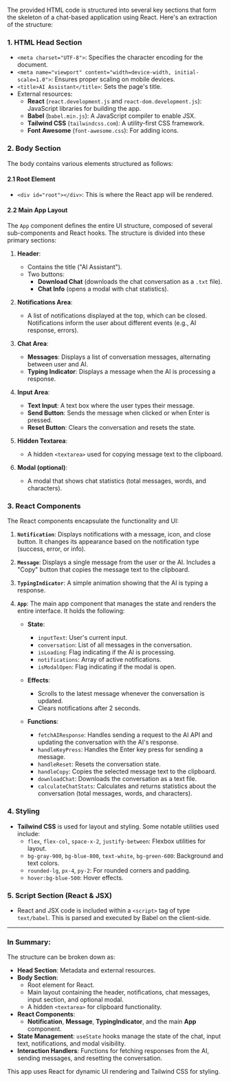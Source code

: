 The provided HTML code is structured into several key sections that form the skeleton of a chat-based application using React. Here's an extraction of the structure:

### 1. **HTML Head Section**
   - `<meta charset="UTF-8">`: Specifies the character encoding for the document.
   - `<meta name="viewport" content="width=device-width, initial-scale=1.0">`: Ensures proper scaling on mobile devices.
   - `<title>AI Assistant</title>`: Sets the page's title.
   - External resources:
     - **React** (`react.development.js` and `react-dom.development.js`): JavaScript libraries for building the app.
     - **Babel** (`babel.min.js`): A JavaScript compiler to enable JSX.
     - **Tailwind CSS** (`tailwindcss.com`): A utility-first CSS framework.
     - **Font Awesome** (`font-awesome.css`): For adding icons.

### 2. **Body Section**
The body contains various elements structured as follows:

#### 2.1 **Root Element**
   - `<div id="root"></div>`: This is where the React app will be rendered.

#### 2.2 **Main App Layout**
   The `App` component defines the entire UI structure, composed of several sub-components and React hooks. The structure is divided into these primary sections:

1. **Header**:
   - Contains the title ("AI Assistant").
   - Two buttons: 
     - **Download Chat** (downloads the chat conversation as a `.txt` file).
     - **Chat Info** (opens a modal with chat statistics).

2. **Notifications Area**:
   - A list of notifications displayed at the top, which can be closed. Notifications inform the user about different events (e.g., AI response, errors).

3. **Chat Area**:
   - **Messages**: Displays a list of conversation messages, alternating between user and AI.
   - **Typing Indicator**: Displays a message when the AI is processing a response.

4. **Input Area**:
   - **Text Input**: A text box where the user types their message.
   - **Send Button**: Sends the message when clicked or when Enter is pressed.
   - **Reset Button**: Clears the conversation and resets the state.

5. **Hidden Textarea**:
   - A hidden `<textarea>` used for copying message text to the clipboard.

6. **Modal (optional)**:
   - A modal that shows chat statistics (total messages, words, and characters).

### 3. **React Components**
The React components encapsulate the functionality and UI:

1. **`Notification`**: Displays notifications with a message, icon, and close button. It changes its appearance based on the notification type (success, error, or info).

2. **`Message`**: Displays a single message from the user or the AI. Includes a "Copy" button that copies the message text to the clipboard.

3. **`TypingIndicator`**: A simple animation showing that the AI is typing a response.

4. **`App`**: The main app component that manages the state and renders the entire interface. It holds the following:
   - **State**: 
     - `inputText`: User's current input.
     - `conversation`: List of all messages in the conversation.
     - `isLoading`: Flag indicating if the AI is processing.
     - `notifications`: Array of active notifications.
     - `isModalOpen`: Flag indicating if the modal is open.
   - **Effects**: 
     - Scrolls to the latest message whenever the conversation is updated.
     - Clears notifications after 2 seconds.

   - **Functions**:
     - `fetchAIResponse`: Handles sending a request to the AI API and updating the conversation with the AI's response.
     - `handleKeyPress`: Handles the Enter key press for sending a message.
     - `handleReset`: Resets the conversation state.
     - `handleCopy`: Copies the selected message text to the clipboard.
     - `downloadChat`: Downloads the conversation as a text file.
     - `calculateChatStats`: Calculates and returns statistics about the conversation (total messages, words, and characters).

### 4. **Styling**
   - **Tailwind CSS** is used for layout and styling. Some notable utilities used include:
     - `flex`, `flex-col`, `space-x-2`, `justify-between`: Flexbox utilities for layout.
     - `bg-gray-900`, `bg-blue-800`, `text-white`, `bg-green-600`: Background and text colors.
     - `rounded-lg`, `px-4`, `py-2`: For rounded corners and padding.
     - `hover:bg-blue-500`: Hover effects.

### 5. **Script Section (React & JSX)**
   - React and JSX code is included within a `<script>` tag of type `text/babel`. This is parsed and executed by Babel on the client-side.

---

### In Summary:
The structure can be broken down as:
- **Head Section**: Metadata and external resources.
- **Body Section**: 
  - Root element for React.
  - Main layout containing the header, notifications, chat messages, input section, and optional modal.
  - A hidden `<textarea>` for clipboard functionality.
- **React Components**: 
  - **Notification**, **Message**, **TypingIndicator**, and the main **App** component.
- **State Management**: `useState` hooks manage the state of the chat, input text, notifications, and modal visibility.
- **Interaction Handlers**: Functions for fetching responses from the AI, sending messages, and resetting the conversation.

This app uses React for dynamic UI rendering and Tailwind CSS for styling.